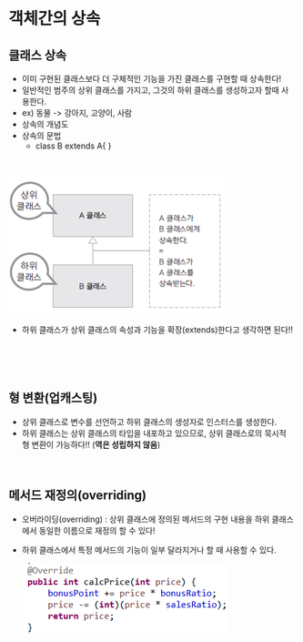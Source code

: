 # 객체간의 상속
## 클래스 상속
- 이미 구현된 클래스보다 더 구체적인 기능을 가진 클래스를 구현할 때 상속한다!
- 일반적인 범주의 상위 클래스를 가지고, 그것의 하위 클래스를 생성하고자 할때 사용한다.
- ex) 동물 -> 강아지, 고양이, 사람
- 상속의 개념도
- 상속의 문법
  - class B extends A{ }
<br>

   ![상속의개념](./img/상속의개념.png)

- 하위 클래스가 상위 클래스의 속성과 기능을 확장(extends)한다고 생각하면 된다!!

<br><br><br>

## 형 변환(업캐스팅)
- 상위 클래스로 변수를 선언하고 하위 클래스의 생성자로 인스터스를 생성한다.
- 하위 클래스는 상위 클래스의 타입을 내포하고 있으므로, 상위 클래스로의 묵시적 형 변환이 가능하다!! (**역은 성립하지 않음**)
<br><br><br>

## 메서드 재정의(overriding)
- 오버라이딩(overriding) : 상위 클래스에 정의된 메서드의 구현 내용을 하위 클래스에서 동일한 이름으로 재정의 할 수 있다!
- 하위 클래스에서 특정 메서드의 기능이 일부 달라지거나 할 때 사용할 수 있다.
  
  ![오버라이딩](./img/오버라이딩.png)
